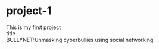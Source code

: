 # project-1
This is my first project
<br>
title
<br>
BULLYNET:Unmasking cyberbullies using social networking
<br>


